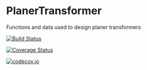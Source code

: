 # PlanerTransformer

Functions and data used to design planer transformers

[![Build Status](https://travis-ci.org/cstook/PlanerTransformer.jl.svg?branch=master)](https://travis-ci.org/cstook/PlanerTransformer.jl)

[![Coverage Status](https://coveralls.io/repos/cstook/PlanerTransformer.jl/badge.svg?branch=master&service=github)](https://coveralls.io/github/cstook/PlanerTransformer.jl?branch=master)

[![codecov.io](http://codecov.io/github/cstook/PlanerTransformer.jl/coverage.svg?branch=master)](http://codecov.io/github/cstook/PlanerTransformer.jl?branch=master)
